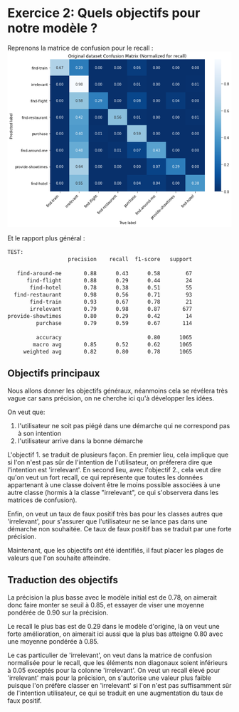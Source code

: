 # Exercice 2: Quels objectifs pour notre modèle ?

Reprenons la matrice de confusion pour le recall :
![confusion matrix](https://raw.githubusercontent.com/Theomat/software-engineering-enseirb-2020/main/exercice2/original_confusion_matrix.png)

Et le rapport plus général :
```
TEST:
                   precision    recall  f1-score   support

   find-around-me       0.88      0.43      0.58        67
      find-flight       0.88      0.29      0.44        24
       find-hotel       0.78      0.38      0.51        55
  find-restaurant       0.98      0.56      0.71        93
       find-train       0.93      0.67      0.78        21
       irrelevant       0.79      0.98      0.87       677
provide-showtimes       0.80      0.29      0.42        14
         purchase       0.79      0.59      0.67       114

         accuracy                           0.80      1065
        macro avg       0.85      0.52      0.62      1065
     weighted avg       0.82      0.80      0.78      1065
```

## Objectifs principaux


Nous allons donner les objectifs généraux, néanmoins cela se révélera très vague car sans précision, on ne cherche ici qu'à développer les idées.


On veut que:
1. l'utilisateur ne soit pas piégé dans une démarche qui ne correspond pas à son intention
2. l'utilisateur arrive dans la bonne démarche

L'objectif 1. se traduit de plusieurs façon.
En premier lieu, cela implique que si l'on n'est pas sûr de l'intention de l'utilisateur, on préferera dire que l'intention est 'irrelevant'.
En second lieu, avec l'objectif 2., cela veut dire qu'on veut un fort recall, ce qui représente que toutes les données appartenant à une classe doivent être le moins possible associées à une autre classe (hormis à la classe "irrelevant", ce qui s'observera dans les matrices de confusion).

Enfin, on veut un taux de faux positif très bas pour les classes autres que 'irrelevant', pour s'assurer que l'utilisateur ne se lance pas dans une démarche non souhaitée.
Ce taux de faux positif bas se traduit par une forte précision.


Maintenant, que les objectifs ont été identifiés, il faut placer les plages de valeurs que l'on souhaite atteindre.

## Traduction des objectifs

La précision la plus basse avec le modèle initial est de 0.78, on aimerait donc faire monter se seuil à 0.85, et essayer de viser une moyenne pondérée de 0.90 sur la précision.

Le recall le plus bas est de 0.29 dans le modèle d'origine, là on veut une forte amélioration, on aimerait ici aussi que la plus bas atteigne 0.80 avec une moyenne pondérée à 0.85.

Le cas particulier de 'irrelevant', on veut dans la matrice de confusion normalisée pour le recall, que les éléments non diagonaux soient inférieurs à 0.05 exceptés pour la colonne 'irrelevant'.
On veut un recall élevé pour 'irrelevant' mais pour la précision, on s'autorise une valeur plus faible puisque l'on préfère classer en 'irrelevant' si l'on n'est pas suffisamment sûr de l'intention utilisateur, ce qui se traduit en une augmentation du taux de faux positif.
